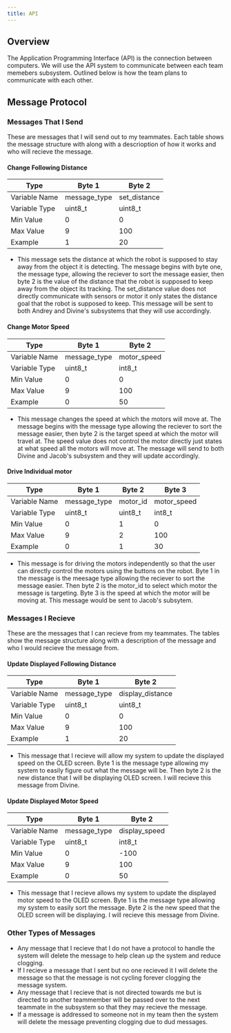 ```yaml
---
title: API
---
```


## Overview

The Application Programming Interface (API) is the connection between computers. We will use the API system to communicate between each team memebers subsystem. Outlined below is how the team plans to communicate with each other.

## Message Protocol

### Messages That I Send

These are messages that I will send out to my teammates. Each table shows the message structure with along with a descrioption of how it works and who will recieve the message.

#### Change Following Distance
| Type | Byte 1 | Byte 2 |
| ---- | ------ | ------ |
| Variable Name | message_type | set_distance |
| Variable Type | uint8_t | uint8_t |
| Min Value | 0 | 0 |
| Max Value | 9 | 100 |
| Example | 1 | 20 |

- This message sets the distance at which the robot is supposed to stay away from the object it is detecting. The message begins with byte one, the message type, allowing the reciever to sort the message easier, then byte 2 is the value of the distance that the robot is supposed to keep away from the object its tracking. The set_distance value does not directly communicate with sensors or motor it only states the distance goal that the robot is supposed to keep. This message will be sent to both Andrey and Divine's subsystems that they will use accordingly.

#### Change Motor Speed
| Type | Byte 1 | Byte 2 |
| ---- | ------ | ------ |
| Variable Name | message_type | motor_speed |
| Variable Type | uint8_t | int8_t |
| Min Value | 0 | 0 |
| Max Value | 9 | 100 |
| Example | 0 | 50 |

- This message changes the speed at which the motors will move at. The message begins with the message type allowing the reciever to sort the message easier, then byte 2 is the target speed at which the motor will travel at. The speed value does not control the motor directly just states at what speed all the motors will move at. The message will send to both Divine and Jacob's subsystem and they will update accordingly.


#### Drive Individual motor
| Type | Byte 1 | Byte 2 | Byte 3 |
| ---- | ------ | ------ | ------ |
| Variable Name | message_type | motor_id | motor_speed |
| Variable Type | uint8_t | uint8_t | int8_t |
| Min Value | 0 | 1 | 0 |
| Max Value | 9 | 2| 100 |
| Example | 0 | 1 | 30 |

- This message is for driving the motors independently so that the user can directly control the motors using the buttons on the robot. Byte 1 in the message is the meesage type allowing the reciever to sort the message easier. Then byte 2 is the motor_id to select which motor the message is targeting. Byte 3 is the speed at which the motor will be moving at. This message would be sent to Jacob's subsytem.

### Messages I Recieve

These are the messages that I can recieve from my teammates. The tables show the message structure along with a description of the message and who I would recieve the message from.

#### Update Displayed Following Distance
| Type | Byte 1 | Byte 2 |
| ---- | ------ | ------ |
| Variable Name | message_type | display_distance |
| Variable Type | uint8_t | uint8_t |
| Min Value | 0 | 0 |
| Max Value | 9 | 100 |
| Example | 1 | 20 |

- This message that I recieve will allow my system to update the displayed speed on the OLED screen. Byte 1 is the message type allowing my system to easily figure out what the message will be. Then byte 2 is the new distance that I will be displaying OLED screen. I will recieve this message from Divine.

#### Update Displayed Motor Speed
| Type | Byte 1 | Byte 2 |
| ---- | ------ | ------ |
| Variable Name | message_type | display_speed |
| Variable Type | uint8_t | int8_t |
| Min Value | 0 | -100 |
| Max Value | 9 | 100 |
| Example | 0 | 50 |

- This message that I recieve allows my system to update the displayed motor speed to the OLED screen. Byte 1 is the message type allowing my system to easily sort the message. Byte 2 is the new speed that the OLED screen will be displaying. I will recieve this message from Divine.


### Other Types of Messages

- Any message that I recieve that I do not have a protocol to handle the system will delete the message to help clean up the system and reduce clogging.
- If I recieve a message that I sent but no one recieved it I will delete the message so that the message is not cycling forever clogging the message system.
- Any message that I recieve that is not directed towards me but is directed to another teammember will be passed over to the next teammate in the subsystem so that they may recieve the message.
- If a message is addressed to someone not in my team then the system will delete the message preventing clogging due to dud messages.
